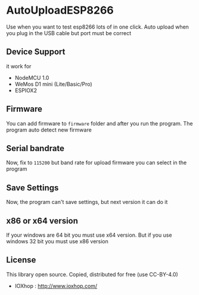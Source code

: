 # AutoUploadESP8266

Use when you want to test esp8266 lots of in one click. Auto upload when you plug in the USB cable but port must be correct

## Device Support

it work for

 * NodeMCU 1.0
 * WeMos D1 mini (Lite/Basic/Pro)
 * ESPIOX2

## Firmware

You can add firmware to `firmware` folder and after you run the program. The program auto detect new firmware

## Serial bandrate

Now, fix to `115200` but band rate for upload firmware you can select in the program

## Save Settings

Now, the program can't save settings, but next version it can do it

## x86 or x64 version

If your windows are 64 bit you must use x64 version. But if you use windows 32 bit you must use x86 version

## License
This library open source. Copied, distributed for free (use CC-BY-4.0)

 * IOXhop : http://www.ioxhop.com/
